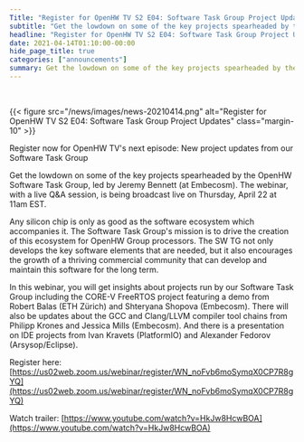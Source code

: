 ```yaml
---
Title: "Register for OpenHW TV S2 E04: Software Task Group Project Updates"
subtitle: "Get the lowdown on some of the key projects spearheaded by the OpenHW Software Task Group, led by Jeremy Bennett (at Embecosm). The webinar, with a live Q&A session, is being broadcast live on Thursday, April 22 at 11am EST."
headline: "Register for OpenHW TV S2 E04: Software Task Group Project Updates"
date: 2021-04-14T01:10:00-00:00
hide_page_title: true
categories: ["announcements"]
summary: Get the lowdown on some of the key projects spearheaded by the OpenHW Software Task Group, led by Jeremy Bennett (at Embecosm). The webinar, with a live Q&A session, is being broadcast live on Thursday, April 22 at 11am EST. 
---
```


<br />

{{< figure src="/news/images/news-20210414.png" alt="Register for OpenHW TV S2 E04: Software Task Group Project Updates" class="margin-10" >}}  

Register now for OpenHW TV's next episode:
New project updates from our Software Task Group 

Get the lowdown on some of the key projects spearheaded by the OpenHW Software Task Group, led by Jeremy Bennett (at Embecosm). The webinar, with a live Q&A session, is being broadcast live on Thursday, April 22 at 11am EST. 

Any silicon chip is only as good as the software ecosystem which accompanies it. The Software Task Group's mission is to drive the creation of this ecosystem for OpenHW Group processors. The SW TG not only develops the key software elements that are needed, but it also encourages the growth of a thriving commercial community that can develop and maintain this software for the long term.

In this webinar, you will get insights about projects run by our Software Task Group including the CORE-V FreeRTOS project featuring a demo from Robert Balas (ETH Zürich) and Shteryana Shopova (Embecosm). There will also be updates about the GCC and Clang/LLVM compiler tool chains from Philipp Krones and Jessica Mills (Embecosm). And there is a presentation on IDE projects from Ivan Kravets (PlatformIO) and Alexander Fedorov (Arsysop/Eclipse).

Register here:
[https://us02web.zoom.us/webinar/register/WN_noFvb6moSymqX0CP7R8gYQ](https://us02web.zoom.us/webinar/register/WN_noFvb6moSymqX0CP7R8gYQ)

Watch trailer:
[https://www.youtube.com/watch?v=HkJw8HcwBOA](https://www.youtube.com/watch?v=HkJw8HcwBOA)